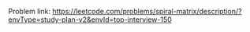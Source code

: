 Problem link: https://leetcode.com/problems/spiral-matrix/description/?envType=study-plan-v2&envId=top-interview-150

```

```
